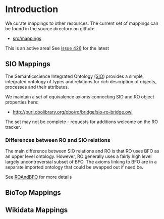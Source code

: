 # Introduction #

We curate mappings to other resources. The current set of mappings can be found in the source directory on github:

* [src/mappings](https://github.com/oborel/obo-relations/tree/master/src/mappings)

This is an active area! See [issue 426](https://github.com/oborel/obo-relations/issues/426) for the latest

## SIO Mappings

The Semanticscience Integrated Ontology ([SIO](http://code.google.com/p/semanticscience/wiki/SIO)) provides a simple, integrated ontology of types and relations for rich description of objects, processes and their attributes.

We maintain a set of equivalence axioms connecting SIO and RO object properties here:

  * http://purl.obolibrary.org/obo/ro/bridge/sio-ro-bridge.owl

The set may not be complete - requests for additions welcome on the RO tracker.

### Differences between RO and SIO relations

The main difference between SIO relations and RO is that RO uses BFO as an upper level ontology. However, RO generally uses a fairly high level largely uncontroversial subset of BFO. The axioms linking to BFO are in a separate imported ontology that could be swapped out if need be.

See [ROAndBFO](ROAndBFO) for more details


## BioTop Mappings

## Wikidata Mappings
